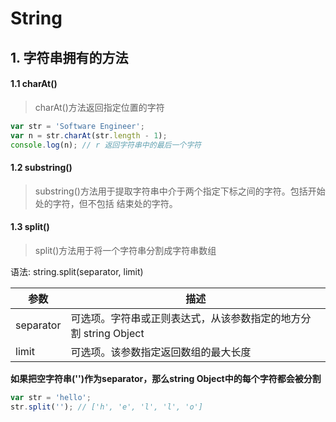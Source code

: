 # String

## 1. 字符串拥有的方法

#### 1.1 charAt()

> charAt()方法返回指定位置的字符

```javascript
var str = 'Software Engineer';
var n = str.charAt(str.length - 1);
console.log(n); // r 返回字符串中的最后一个字符
```

#### 1.2 substring()

> substring()方法用于提取字符串中介于两个指定下标之间的字符。包括开始处的字符，但不包括
结束处的字符。

#### 1.3 split()

> split()方法用于将一个字符串分割成字符串数组

语法: string.split(separator, limit)

参数 | 描述
---|---
separator | 可选项。字符串或正则表达式，从该参数指定的地方分割 string Object
limit | 可选项。该参数指定返回数组的最大长度

**如果把空字符串('')作为separator，那么string Object中的每个字符都会被分割**

```javascript
var str = 'hello';
str.split(''); // ['h', 'e', 'l', 'l', 'o']
```
